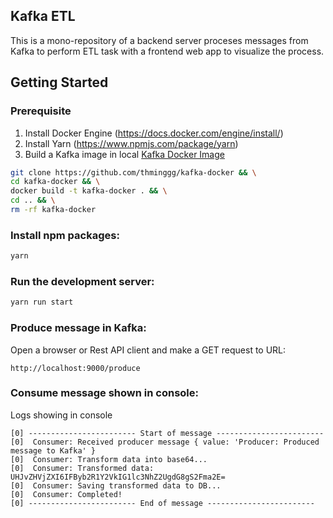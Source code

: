 ## Kafka ETL

This is a mono-repository of a backend server proceses messages from Kafka to perform ETL task with a frontend web app to visualize the process.

## Getting Started

### Prerequisite

1. Install Docker Engine (https://docs.docker.com/engine/install/)
2. Install Yarn (https://www.npmjs.com/package/yarn)
3. Build a Kafka image in local [Kafka Docker Image](packages/kafka//README.md#kafka-docker-image)

```bash
git clone https://github.com/thminggg/kafka-docker && \
cd kafka-docker && \
docker build -t kafka-docker . && \
cd .. && \
rm -rf kafka-docker
```

### Install npm packages:

```bash
yarn
```

### Run the development server:

```bash
yarn run start
```

### Produce message in Kafka:

Open a browser or Rest API client and make a GET request to URL:

```
http://localhost:9000/produce
```

### Consume message shown in console:

Logs showing in console

```
[0] ------------------------ Start of message ------------------------
[0]  Consumer: Received producer message { value: 'Producer: Produced message to Kafka' }
[0]  Consumer: Transform data into base64...
[0]  Consumer: Transformed data: UHJvZHVjZXI6IFByb2R1Y2VkIG1lc3NhZ2UgdG8gS2Fma2E=
[0]  Consumer: Saving transformed data to DB...
[0]  Consumer: Completed!
[0] ------------------------ End of message ------------------------
```
